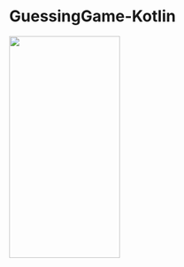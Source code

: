 # GuessingGame-Kotlin


<img src="https://user-images.githubusercontent.com/80210946/202585520-407dbe86-0021-462a-a7c2-9f561222b851.jpg" width="200" height="400">
